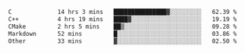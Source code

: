 <!--START_SECTION:waka-->

```txt
C             14 hrs 3 mins   ███████████████▓░░░░░░░░░   62.39 %
C++           4 hrs 19 mins   ████▓░░░░░░░░░░░░░░░░░░░░   19.19 %
CMake         2 hrs 5 mins    ██▒░░░░░░░░░░░░░░░░░░░░░░   09.28 %
Markdown      52 mins         █░░░░░░░░░░░░░░░░░░░░░░░░   03.86 %
Other         33 mins         ▓░░░░░░░░░░░░░░░░░░░░░░░░   02.50 %
```

<!--END_SECTION:waka-->

